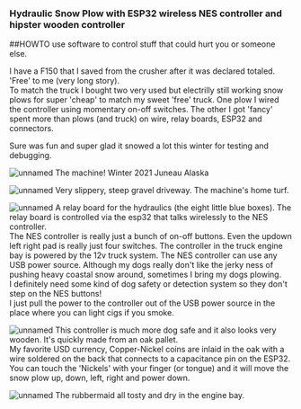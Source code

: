 ### Hydraulic Snow Plow with ESP32 wireless NES controller and hipster wooden controller
##HOWTO use software to control stuff that could hurt you or someone else. 


I have a F150 that I saved from the crusher after it was declared totaled. 'Free' to me (very long story).    
To match the truck I bought two very used but electrilly still working snow plows for super 'cheap' to match my sweet 'free' truck.
One plow I wired the controller using momentary on-off switches.  The other I got 'fancy' spent more than plows (and truck) on wire, relay boards, ESP32 and connectors.

Sure was fun and super glad it snowed a lot this winter for testing and debugging.

![unnamed](https://user-images.githubusercontent.com/1112030/165968575-66dfdc5e-fccb-4aa6-aa8d-adef67037519.jpg)
The machine!  Winter 2021 Juneau Alaska


![unnamed](https://user-images.githubusercontent.com/1112030/165968589-25de2a69-b3af-44e6-a489-ce0bda411bce.jpg)
Very slippery, steep gravel driveway. The machine's home turf.



![unnamed](https://user-images.githubusercontent.com/1112030/165968535-86143e9c-910c-4199-807f-17b132f2f7c0.jpg)
A relay board for the hydraulics (the eight little blue boxes).  The relay board is controlled via the esp32 that talks wirelessly to the NES controller.  
The NES controller is really just a bunch of on-off buttons.  Even the updown left right pad is really just four switches. 
The controller in the truck engine bay is powered by the 12v truck system.  The NES controller can use any USB power source.
Although my dogs really don't like the jerky ness of pushing heavy coastal snow around, sometimes I bring my dogs plowing.  
I definitely need some kind of dog safety or detection system so they don't step on the NES buttons!  
I just pull the power to the controller out of the USB power source in the place where you can light cigs if you smoke.

![unnamed](https://user-images.githubusercontent.com/1112030/165968483-11024a02-c1eb-4ac4-bf4d-913862ef421e.jpg)
This controller is much more dog safe and it also looks very wooden. It's quickly made from an oak pallet.  
My favorite USD currency,  Copper-Nickel coins are inlaid in the oak with a wire soldered on the back that connects to a capacitance pin on the ESP32.
You can touch the 'Nickels' with your finger (or tongue) and it will move the snow plow up, down, left, right and power down.



![unnamed](https://user-images.githubusercontent.com/1112030/165970403-526d7551-b9a2-4e28-b48c-fd917e648e58.jpg)
The rubbermaid all tosty and dry in the engine bay.  
